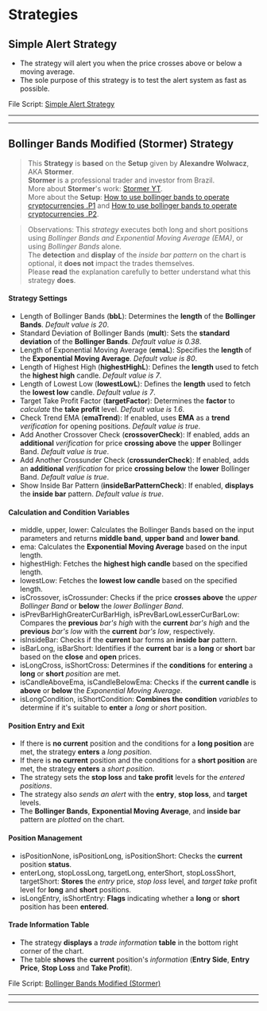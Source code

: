 # Strategies

## Simple Alert Strategy
* The strategy will alert you when the price crosses above or below a moving average.
* The sole purpose of this strategy is to test the alert system as fast as possible.

File Script: [Simple Alert Strategy](simple_alert_strategy.pine)

---
---

## Bollinger Bands Modified (Stormer) Strategy

> This **Strategy** is **based** on the **Setup** given by **Alexandre Wolwacz**, AKA **Stormer**.\
> **Stormer** is a professional trader and investor from Brazil.\
> More about **Stormer**'s work: [Stormer YT](https://www.youtube.com/@StormerOficial).\
> More about the **Setup**: [How to use bollinger bands to operate cryptocurrencies .P1](https://www.youtube.com/watch?v=iP9Iu6AVCNk) and [How to use bollinger bands to operate cryptocurrencies .P2](https://www.youtube.com/watch?v=1P9-NZu1wVI).

> Observations: This _strategy_ executes both long and short positions using _Bollinger Bands and Exponential Moving Average (EMA)_, or using _Bollinger Bands_ alone.\
The **detection** and **display** of the _inside bar pattern_ on the chart is optional, it **does not** impact the trades themselves.\
Please **read** the explanation carefully to better understand what this strategy **does**.


#### Strategy Settings
* Length of Bollinger Bands (**bbL**): Determines the **length** of the **Bollinger Bands**. _Default value is 20_.
* Standard Deviation of Bollinger Bands (**mult**): Sets the **standard deviation** of the **Bollinger Bands**. _Default value is 0.38_.
* Length of Exponential Moving Average (**emaL**): Specifies the **length** of the **Exponential Moving Average**. _Default value is 80_.
* Length of Highest High (**highestHighL**): Defines the **length** used to fetch the **highest high** candle. _Default value is 7_.
* Length of Lowest Low (**lowestLowL**): Defines the **length** used to fetch the **lowest low** candle. _Default value is 7_.
* Target Take Profit Factor (**targetFactor**): Determines the **factor** to _calculate_ the **take profit** level. _Default value is 1.6_.
* Check Trend EMA (**emaTrend**): If enabled, uses **EMA** as a **trend** _verification_ for opening positions. _Default value is true_.
* Add Another Crossover Check (**crossoverCheck**): If enabled, adds an **additional** _verification_ for price **crossing above** the **upper** Bollinger Band. _Default value is true_.
* Add Another Crossunder Check (**crossunderCheck**): If enabled, adds an **additional** _verification_ for price **crossing below** the **lower** Bollinger Band. _Default value is true_.
* Show Inside Bar Pattern (**insideBarPatternCheck**): If enabled, **displays** the **inside bar** pattern. _Default value is true_.

#### Calculation and Condition Variables
* middle, upper, lower: Calculates the Bollinger Bands based on the input parameters and returns **middle band**, **upper band** and **lower band**.
* ema: Calculates the **Exponential Moving Average** based on the input length.
* highestHigh: Fetches the **highest high candle** based on the specified length.
* lowestLow: Fetches the **lowest low candle** based on the specified length.
* isCrossover, isCrossunder: Checks if the price **crosses above** the _upper Bollinger Band_ or **below** the _lower Bollinger Band_.
* isPrevBarHighGreaterCurBarHigh, isPrevBarLowLesserCurBarLow: Compares the **previous** _bar's high_ with the **current** _bar's high_ and the **previous** _bar's low_ with the **current** _bar's low_, respectively.
* isInsideBar: Checks if the **current** bar forms an **inside bar** pattern.
* isBarLong, isBarShort: Identifies if the **current** bar is a **long** or **short** bar based on the **close** and **open** prices.
* isLongCross, isShortCross: Determines if the **conditions** for **entering** a **long** or **short** _position_ are met.
* isCandleAboveEma, isCandleBelowEma: Checks if the **current candle** is **above** or **below** the _Exponential Moving Average_.
* isLongCondition, isShortCondition: **Combines the condition** _variables_ to determine if it's suitable to **enter** a _long_ or _short_ position.

#### Position Entry and Exit
* If there is **no current** position and the conditions for a **long position** are met, the strategy **enters** a _long position_.
* If there is **no current** position and the conditions for a **short position** are met, the strategy **enters** a _short position_.
* The strategy sets the **stop loss** and **take profit** levels for the _entered positions_.
* The strategy also _sends an alert_ with the **entry**, **stop loss**, and **target** levels.
* The **Bollinger Bands**, **Exponential Moving Average**, and **inside bar** pattern are _plotted_ on the chart.

#### Position Management
* isPositionNone, isPositionLong, isPositionShort: Checks the **current** position **status**.
* enterLong, stopLossLong, targetLong, enterShort, stopLossShort, targetShort: **Stores** the _entry_ price, _stop loss_ level, and _target take_ profit level for **long** and **short** positions.
* isLongEntry, isShortEntry: **Flags** indicating whether a **long** or **short** position has been **entered**.

#### Trade Information Table
* The strategy **displays** a _trade information_ **table** in the bottom right corner of the chart.
* The table **shows** the **current** position's _information_ (**Entry Side**, **Entry Price**, **Stop Loss** and **Take Profit**).

File Script: [Bollinger Bands Modified (Stormer)](bollinger_bands_modified_stormer.pine)

---
---

